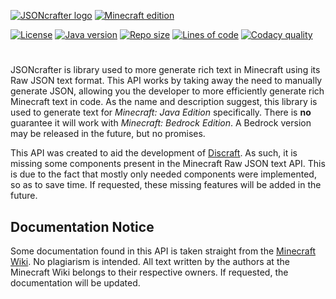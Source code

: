 <!-- Font: Minecraft Evenings, found at: https://www.fontspace.com/minecraft-evenings-font-f17735 -->
[![JSONcrafter logo](https://user-images.githubusercontent.com/5157755/125183780-d6f06480-e1de-11eb-8e99-924f6a566a1e.png)](#)
[![Minecraft edition](https://user-images.githubusercontent.com/5157755/125366926-c81fc400-e33c-11eb-89b2-6ffcba67267e.png)](#)

[![License](https://img.shields.io/github/license/whirvis/mc-text-java)](https://choosealicense.com/licenses/mit/)
[![Java version](https://img.shields.io/badge/version-8-orange?style=flat&logo=java)](#)
[![Repo size](https://img.shields.io/github/repo-size/whirvis/mc-text-java)](#)
[![Lines of code](https://img.shields.io/tokei/lines/github/whirvis/mc-text-java)](#)
[![Codacy quality](https://app.codacy.com/project/badge/Grade/e05832a47aba460ead07c229c384461d)](https://www.codacy.com/gh/Whirvis/jsoncrafter-java/dashboard?utm_source=github.com&amp;utm_medium=referral&amp;utm_content=Whirvis/jsoncrafter-java&amp;utm_campaign=Badge_Grade)

#
JSONcrafter is library used to more generate rich text in Minecraft using its Raw JSON text format.
This API works by taking away the need to manually generate JSON, allowing you the developer to more efficiently generate rich Minecraft text in code.
As the name and description suggest, this library is used to generate text for *Minecraft: Java Edition* specifically.
There is **no** guarantee it will work with *Minecraft: Bedrock Edition*. A Bedrock version may be released in the future, but no promises.

This API was created to aid the development of [Discraft](https://github.com/whirvis/discraft).
As such, it is missing some components present in the Minecraft Raw JSON text API.
This is due to the fact that mostly only needed components were implemented, so as to save time.
If requested, these missing features will be added in the future.

## Documentation Notice
Some documentation found in this API is taken straight from the [Minecraft Wiki](https://minecraft.fandom.com/wiki/Raw_JSON_text_format).
No plagiarism is intended. All text written by the authors at the Minecraft Wiki belongs to their respective owners.
If requested, the documentation will be updated.
